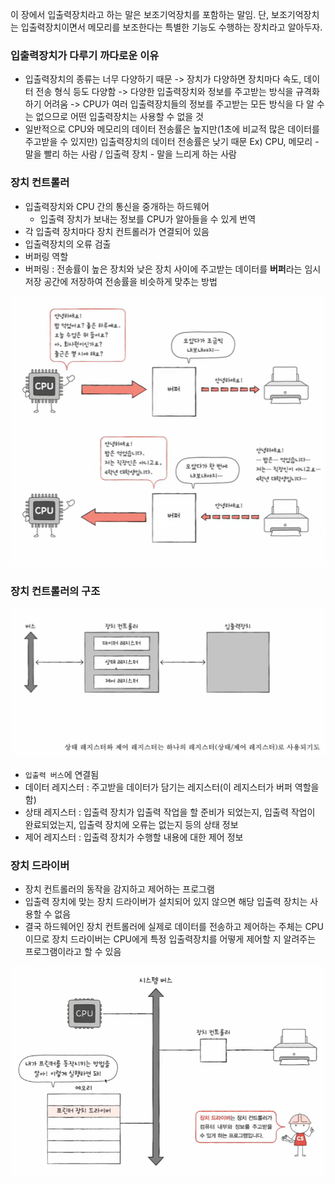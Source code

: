이 장에서 입출력장치라고 하는 말은 보조기억장치를 포함하는 말임. 단, 보조기억장치는 입출력장치이면서 메모리를 보조한다는 특별한 기능도 수행하는 장치라고 알아두자.

### 입출력장치가 다루기 까다로운 이유
- 입출력장치의 종류는 너무 다양하기 때문 -> 장치가 다양하면 장치마다 속도, 데이터 전송 형식 등도 다양함 -> 다양한 입출력장치와 정보를 주고받는 방식을 규격화하기 어려움 -> CPU가 여러 입출력장치들의 정보를 주고받는 모든 방식을 다 알 수는 없으므로 어떤 입출력장치는 사용할 수 없을 것
- 일반적으로 CPU와 메모리의 데이터 전송률은 높지만(1초에 비교적 많은 데이터를 주고받을 수 있지만) 입출력장치의 데이터 전송률은 낮기 때문
Ex) CPU, 메모리 - 말을 빨리 하는 사람 / 입출력 장치 - 말을 느리게 하는 사람

### 장치 컨트롤러
- 입출력장치와 CPU 간의 통신을 중개하는 하드웨어
	- 입출력 장치가 보내는 정보를 CPU가 알아들을 수 있게 번역
- 각 입출력 장치마다 장치 컨트롤러가 연결되어 있음
- 입출력장치의 오류 검출
- 버퍼링 역할
- 버퍼링 : 전송률이 높은 장치와 낮은 장치 사이에 주고받는 데이터를 **버퍼**라는 임시 저장 공간에 저장하여 전송률을 비슷하게 맞추는 방법 

![](../../README_resources/Pasted%20image%2020240313200712.png)

### 장치 컨트롤러의 구조

![](../../README_resources/Pasted%20image%2020240313200633.png)

- `입출력 버스`에 연결됨
- 데이터 레지스터 : 주고받을 데이터가 담기는 레지스터(이 레지스터가 버퍼 역할을 함)
- 상태 레지스터 : 입출력 장치가 입출력 작업을 할 준비가 되었는지, 입출력 작업이 완료되었는지, 입출력 장치에 오류는 없는지 등의 상태 정보
- 제어 레지스터 : 입출력 장치가 수행할 내용에 대한 제어 정보

### 장치 드라이버
- 장치 컨트롤러의 동작을 감지하고 제어하는 프로그램
- 입출력 장치에 맞는 장치 드라이버가 설치되어 있지 않으면 해당 입출력 장치는 사용할 수 없음
- 결국 하드웨어인 장치 컨트롤러에 실제로 데이터를 전송하고 제어하는 주체는 CPU이므로 장치 드라이버는 CPU에게 특정 입출력장치를 어떻게 제어할 지 알려주는 프로그램이라고 할 수 있음

![](../../README_resources/Pasted%20image%2020240313200807.png)

